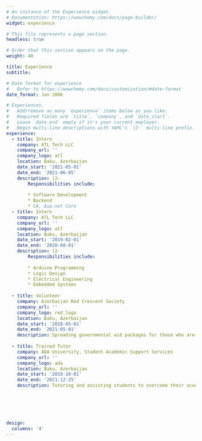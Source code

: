 ```yaml
---
# An instance of the Experience widget.
# Documentation: https://wowchemy.com/docs/page-builder/
widget: experience

# This file represents a page section.
headless: true

# Order that this section appears on the page.
weight: 40

title: Experience
subtitle:

# Date format for experience
#   Refer to https://wowchemy.com/docs/customization/#date-format
date_format: Jan 2006

# Experiences.
#   Add/remove as many `experience` items below as you like.
#   Required fields are `title`, `company`, and `date_start`.
#   Leave `date_end` empty if it's your current employer.
#   Begin multi-line descriptions with YAML's `|2-` multi-line prefix.
experience:
  - title: Intern
    company: ATL Tech LLC
    company_url: ''
    company_logo: atl
    location: Baku, Azerbaijan
    date_start: '2021-05-01'
    date_end: '2021-06-05'
    description: |2-
        Responsibilities include:
        
        * Software Development
        * Backend
        * C#, Asp.net Core
  - title: Intern
    company: ATL Tech LLC
    company_url: ''
    company_logo: atl
    location: Baku, Azerbaijan
    date_start: '2019-02-01'
    date_end: '2020-08-01'
    description: |2-
        Responsibilities include:
        
        * Arduino Programming
        * Logic Design
        * Electrical Engineering
        * Embedded Systems
        
  - title: Volunteer
    company: Azerbaijan Red Crescent Society
    company_url: ''
    company_logo: red_logo
    location: Baku, Azerbaijan
    date_start: '2018-05-01'
    date_end: '2021-05-01'
    description: Spreading governmental aid packages for those who are elderly, or who are otherwise unable to meet their needs.
        
  - title: Trained Tutor
    company: ADA University, Student Academic Support Services
    company_url: ''
    company_logo: ada
    location: Baku, Azerbaijan
    date_start: '2018-10-01'
    date_end: '2021-12-25'
    description: Tutoring and assisting students to overcome their academic challenges.




    

design:
  columns: '4'
---
```

